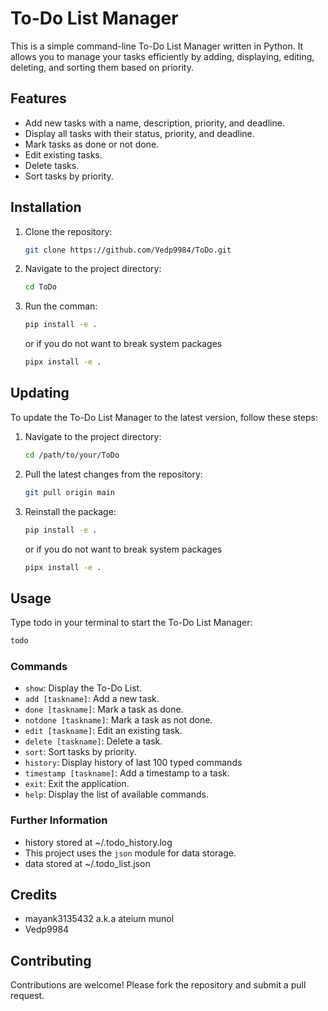 # To-Do List Manager

This is a simple command-line To-Do List Manager written in Python. It allows you to manage your tasks efficiently by adding, displaying, editing, deleting, and sorting them based on priority.

## Features

- Add new tasks with a name, description, priority, and deadline.
- Display all tasks with their status, priority, and deadline.
- Mark tasks as done or not done.
- Edit existing tasks.
- Delete tasks.
- Sort tasks by priority.

## Installation

1. Clone the repository:
    ```sh
    git clone https://github.com/Vedp9984/ToDo.git
    ```
2. Navigate to the project directory:
    ```sh
    cd ToDo
    ```
3. Run the comman:
    ```sh
    pip install -e .
    ```
    or if you do not want to break system packages
    ```sh
    pipx install -e .
    ```
## Updating

To update the To-Do List Manager to the latest version, follow these steps:

1. Navigate to the project directory:
    ```sh
    cd /path/to/your/ToDo
    ```
2. Pull the latest changes from the repository:
    ```sh
    git pull origin main
    ```
3. Reinstall the package:
    ```sh
    pip install -e .
    ```
    or if you do not want to break system packages
    ```sh
    pipx install -e .
    ```

## Usage

Type todo in your terminal to start the To-Do List Manager:
```sh
todo
```

### Commands

- `show`: Display the To-Do List.
- `add [taskname]`: Add a new task.
- `done [taskname]`: Mark a task as done.
- `notdone [taskname]`: Mark a task as not done.
- `edit [taskname]`: Edit an existing task.
- `delete [taskname]`: Delete a task.
- `sort`: Sort tasks by priority.
- `history`: Display history of last 100 typed commands
- `timestamp [taskname]`: Add a timestamp to a task.
- `exit`: Exit the application.
- `help`: Display the list of available commands.

### Further Information
- history stored at ~/.todo_history.log
- This project uses the `json` module for data storage.
- data stored at ~/.todo_list.json

## Credits
- mayank3135432 a.k.a ateium munol
- Vedp9984
## Contributing

Contributions are welcome! Please fork the repository and submit a pull request.



